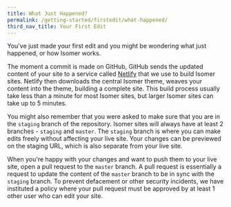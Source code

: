 ```yaml
---
title: What Just Happened?
permalink: /getting-started/firstedit/what-happened/
third_nav_title: Your First Edit
---
```

You've just made your first edit and you might be wondering what just happened, or how Isomer works.

The moment a commit is made on GitHub, GitHub sends the updated content of your site to a service called [Netlify](https://www.netlify.com/) that we use to build Isomer sites. Netlify then downloads the central Isomer theme, weaves your content into the theme, building a complete site. This build process usually take less than a minute for most Isomer sites, but larger Isomer sites can take up to 5 minutes.

You might also remember that you were asked to make sure that you are in the `staging` branch of the repository. Isomer sites will always have at least 2 branches - `staging` and `master`. The `staging` branch is where you can make edits freely without affecting your live site. Your changes can be previewed on the staging URL, which is also separate from your live site.

When you're happy with your changes and want to push them to your live site, open a pull request to the `master` branch. A pull request is essentially a request to update the content of the `master` branch to be in sync with the `staging` branch. To prevent defacement or other security incidents, we have instituted a policy where your pull request must be approved by at least 1 other user who can edit your site.